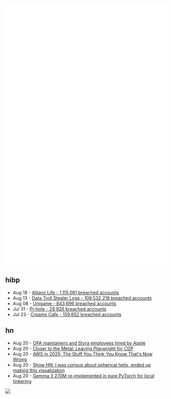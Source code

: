 ![Metrics](https://raw.githubusercontent.com/phixion/phixion/master/metrics.svg)

## hibp

<!--
for https://github.com/phixion/phixion/blob/main/.github/workflows/feeds.yml
-->
<!--START_SECTION:haveibeenpwnd-->
- Aug 18 - [Allianz Life - 1,115,061 breached accounts](https://haveibeenpwned.com/Breach/AllianzLife)
- Aug 13 - [Data Troll Stealer Logs - 109,532,219 breached accounts](https://haveibeenpwned.com/Breach/DataTrollStealerLogs)
- Aug 08 - [Unigame - 843,696 breached accounts](https://haveibeenpwned.com/Breach/Unigame)
- Jul 31 - [Pi-hole - 29,926 breached accounts](https://haveibeenpwned.com/Breach/ThePi-Hole)
- Jul 23 - [Creams Cafe - 159,652 breached accounts](https://haveibeenpwned.com/Breach/CreamsCafe)
<!--END_SECTION:haveibeenpwnd-->

## hn

<!--
for https://github.com/phixion/phixion/blob/main/.github/workflows/feeds.yml
-->
<!--START_SECTION:hn-->
- Aug 20 - [OPA maintainers and Styra employees hired by Apple](https://blog.openpolicyagent.org/note-from-teemu-tim-and-torin-to-the-open-policy-agent-community-2dbbfe494371)
- Aug 20 - [Closer to the Metal: Leaving Playwright for CDP](https://browser-use.com/posts/playwright-to-cdp)
- Aug 20 - [AWS in 2025: The Stuff You Think You Know That's Now Wrong](https://www.lastweekinaws.com/blog/aws-in-2025-the-stuff-you-think-you-know-thats-now-wrong/)
- Aug 20 - [Show HN: I was curious about spherical helix, ended up making this visualization](https://visualrambling.space/moving-objects-in-3d/)
- Aug 20 - [Gemma 3 270M re-implemented in pure PyTorch for local tinkering](https://github.com/rasbt/LLMs-from-scratch/tree/main/ch05/12_gemma3)
<!--END_SECTION:hn-->

<!--
for https://yhype.me
-->
![](https://hit.yhype.me/github/profile?user_id=13013670)
